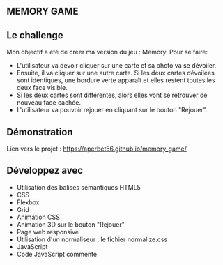 ## MEMORY GAME

## Le challenge

Mon objectif a été de créer ma version du jeu : Memory. Pour se faire:

- L'utilisateur va devoir cliquer sur une carte et sa photo va se dévoiler.
- Ensuite, il va cliquer sur une autre carte. Si les deux cartes dévoilées sont identiques, une bordure verte apparaît et elles restent toutes les deux face visible.
- Si les deux cartes sont différentes, alors elles vont se retrouver de nouveau face cachée.
- L'utilisateur va pouvoir rejouer en cliquant sur le bouton "Rejouer".

## Démonstration

Lien vers le projet : https://aperbet56.github.io/memory_game/

## Développez avec

- Utilisation des balises sémantiques HTML5
- CSS
- Flexbox
- Grid
- Animation CSS
- Animation 3D sur le bouton "Rejouer"
- Page web responsive
- Utilisation d'un normaliseur : le fichier normalize.css
- JavaScript
- Code JavaScript commenté
